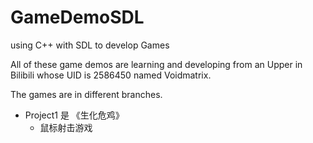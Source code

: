# GameDemoSDL
using C++ with SDL to develop Games

All of these game demos are learning and developing from an Upper in Bilibili whose UID is 2586450 named Voidmatrix.

The games are in different branches.

- Project1 是 《生化危鸡》
  - 鼠标射击游戏
